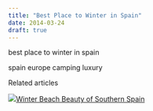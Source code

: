 ```yaml
---
title: "Best Place to Winter in Spain"
date: 2014-03-24
draft: true
---
```


  
best place to winter in spain  
  
  
  

<!--more-->  
spain europe camping luxury

Related articles

[![](http://i.zemanta.com/122660819_80_80.jpg)](http://soultravelers3new.local/2012/11/winter-beach-beauty-of-southern-spain.html)[Winter Beach Beauty of Southern Spain](http://soultravelers3new.local/2012/11/winter-beach-beauty-of-southern-spain.html)
